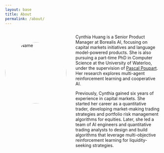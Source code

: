 ```yaml
---
layout: base
title: About
permalink: /about/
---
```


<head>
    <title>About Me</title>
    <style>
        .container {
            display: flex;
            align-items: flex-start;
        }
        .profile-photo {
            margin-top: 40px;
            width: 200px;
            height: 200px;
            border-radius: 50%;
            margin-right: 30px; /* Adds space between the photo and the text */
        }
        .content {
            max-width: 500px; /* Adjust the width as needed */
        }
        /* Additional styles can be added as needed */
    </style>
</head>
<body>
    <div class="container">
        <div>
            <img src="{{ site.baseurl }}/assets/images/about.jpg" alt="Your Name" class="profile-photo">
        </div>
        <div class="content">
            <p>Cynthia Huang is a Senior Product Manager at Borealis AI, focusing on capital markets initiatives and language model-powered products. She is also pursuing a part-time PhD in Computer Science at the University of Waterloo, under the supervision of <a href="https://cs.uwaterloo.ca/~ppoupart/">Pascal Poupart</a>. Her research explores multi-agent reinforcement learning and cooperative AI. </p>
            <p>Previously, Cynthia gained six years of experience in capital markets. She started her career as a quantitative trader, developing market-making trading strategies and portfolio risk management algorithms for equities. Later, she led a team of AI engineers and quantitative trading analysts to design and build algorithms that leverage multi-objective reinforcement learning for liquidity-seeking strategies.</p>
        </div>
    </div>
</body>



